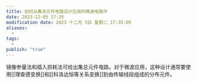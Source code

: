 ```yaml
---
title: 如何从集总元件电路设计应用的微波电路中
date: 2023-12-05 17:35
modification date: 2023 十二月 5日 星期二 17:35:09
aliases:
  - 
tags:
  - 
publish: "true"
---
```


镜像参量法和插入损耗法可给出集总元件电路。对于微波应用，这种设计通常要使用[[理查德变换]]和[[科洛达恒等关系变换]]到由传输线段组成的分布元件。